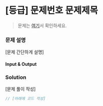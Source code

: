 # [등급] 문제번호 문제제목

> 문제는 [여기](https://school.programmers.co.kr/learn/courses/30/lessons/120848)서 확인하세요.

### 문제 설명

[문제 간단하게 설명]

#### Input & Output

### Solution

[문제 풀이 작성]

```javascript
// [아래에 코드 작성]

```